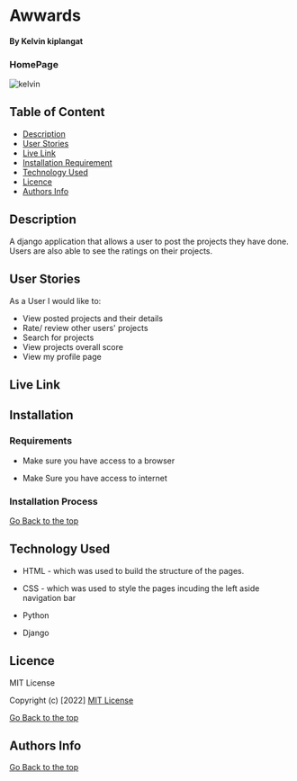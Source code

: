 # Awwards

#### By Kelvin kiplangat

### HomePage
![kelvin](/static/images/image.png)

## Table of Content

+ [Description](#description)
+ [User Stories](#user-stories)
+ [Live Link](#live-link)
+ [Installation Requirement](#Installation)
+ [Technology Used](#technology-used)
+ [Licence](#licence)
+ [Authors Info](#author-Info)

## Description
<P>A django application that allows a user to post the projects they have done. Users are also able to see the ratings on their projects. </p>

## User Stories
<P>As a User I would like to:</p>

* View posted projects and their details
* Rate/ review other users' projects
* Search for projects 
* View projects overall score
* View my profile page

## Live Link


## Installation

### Requirements

* Make sure you have access to a browser

* Make Sure you have access to internet

### Installation Process

[Go Back to the top](#awwards)

## Technology Used
* HTML - which was used to build the structure of the pages.

* CSS - which was used to style the pages incuding the left aside navigation bar

* Python 

* Django

## Licence

MIT License

Copyright (c) [2022] [MIT License](LICENCE)

[Go Back to the top](#awwards)

## Authors Info



[Go Back to the top](#awwards)